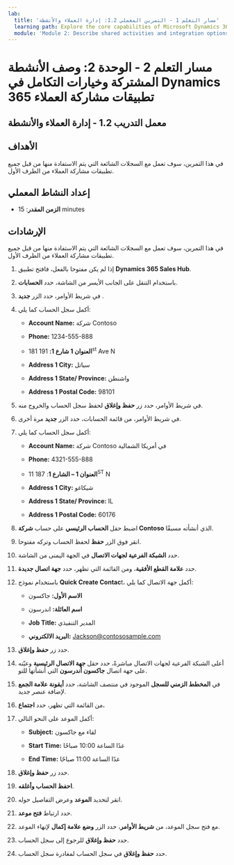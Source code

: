 ```yaml
---
lab:
  title: 'مسار التعلم 1 - التمرين المعملي 1.2: إدارة العملاء والأنشطة'
  learning path: Explore the core capabilities of Microsoft Dynamics 365 customer engagement apps
  module: 'Module 2: Describe shared activities and integration options in Dynamics 365 customer engagement apps'
---
```


مسار التعلم 2 - الوحدة 2: وصف الأنشطة المشتركة وخيارات التكامل في Dynamics 365 تطبيقات مشاركة العملاء
========================

## معمل التدريب 1.2 - إدارة العملاء والأنشطة

## الأهداف

في هذا التمرين، سوف تعمل مع السجلات الشائعة التي يتم الاستفادة منها من قبل جميع تطبيقات مشاركة العملاء من الطرف الأول. 

## إعداد النشاط المعملي

  - **الزمن المقدر**: 15 minutes

## الإرشادات

في هذا التمرين، سوف تعمل مع السجلات الشائعة التي يتم الاستفادة منها من قبل جميع تطبيقات مشاركة العملاء من الطرف الأول. 

1. إذا لم يكن مفتوحا بالفعل، فافتح تطبيق **Dynamics 365 Sales Hub**.

2. باستخدام التنقل على الجانب الأيسر من الشاشة، حدد **الحسابات**.

3. في شريط الأوامر، حدد الزر **جديد** .

4. أكمل سجل الحساب كما يلي:

    - **Account Name:** شركة Contoso

    - **Phone:** 1234-555-888

    - **العنوان 1 شارع 1:** 191 181<sup data-htmlnode="">st</sup> Ave N

    - **Address 1 City:** سياتل

    - **Address 1 State/ Province:** واشنطن

    - **Address 1 Postal Code:** 98101

5. في شريط الأوامر، حدد زر **حفظ وإغلاق** لحفظ سجل الحساب والخروج منه.

6. في شريط الأوامر، من قائمة الحسابات، حدد الزر **جديد** مرة أخرى.

7. أكمل سجل الحساب كما يلي:

    - **Account Name:** شركة Contoso في أمريكا الشمالية

    - **Phone:** 4321-555-888

    - **العنوان 1 – الشارع 1**: 187 11<sup data-htmlnode="">ST</sup> N

    - **Address 1 City:** شيكاغو

    - **Address 1 State/ Province:** IL

    - **Address 1 Postal Code:** 60176

8. اضبط حقل **الحساب الرئيسي** على حساب **شركة Contoso** الذي أنشأته مسبقًا.

9. انقر فوق الزر **حفظ** لحفظ الحساب وتركه مفتوحا.

10. حدد **الشبكة الفرعية لجهات الاتصال** في الجهة اليمنى من الشاشة.

11. حدد **علامة القطع الأفقية**، ومن القائمة التي تظهر، حدد **جهة اتصال جديدة**.

12. باستخدام نموذج **Quick Create Contac**t، أكمل جهة الاتصال كما يلي:

    - **الاسم الأول:** جاكسون

    - **اسم العائلة:** اندرسون

    - **Job Title:** المدير التنفيذي

    - **البريد الالكتروني:** [Jackson@contososample.com](mailto:Jackson@contososample.com)

13. حدد زر **حفظ وإغلاق**.

14. أعلى الشبكة الفرعية لجهات الاتصال مباشرةً، حدد حقل **‏‏جهة الاتصال الرئيسية** وعيّنه على جهة اتصال **جاكسون أندرسون** التي أنشأتها للتو.

15. في **المخطط الزمني للسجل** الموجود في منتصف الشاشة، حدد **أيقونة علامة الجمع** لإضافة عنصر جديد.

16. من القائمة التي تظهر، حدد **اجتماع.**

17. أكمل الموعد على النحو التالي:

    - **Subject:** لقاء مع جاكسون

    - **Start Time:** غدًا الساعة 10:00 صباحًا

    - **End Time:** غدًا الساعة 11:00 صباحًا

18. حدد زر **حفظ وإغلاق**.

19. **احفظ الحساب وأغلقه**.

20. انقر لتحديد **الموعد** وعرض التفاصيل حوله.

21. حدد ارتباط **فتح موعد**.

22. مع فتح سجل الموعد، من **شريط الأوامر**، حدد الزر **وضع علامة إكمال** لإنهاء الموعد.

23. حدد **حفظ وإغلاق** للرجوع إلى سجل الحساب.

24. حدد **حفظ وإغلاق** في سجل الحساب لمغادرة سجل الحساب.
